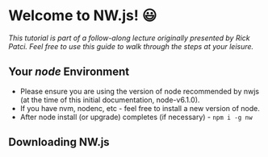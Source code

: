 # Welcome to NW.js! :smiley:

_This tutorial is part of a follow-along lecture originally presented by Rick Patci. Feel free to use this guide to walk through the steps at your leisure._

## Your _node_ Environment
- Please ensure you are using the version of node recommended by nwjs (at the time of this initial documentation, node-v6.1.0).  
- If you have nvm, nodenc, etc - feel free to install a new version of node.
- After node install (or upgrade) completes (if necessary) - `npm i -g nw`

## Downloading NW.js

